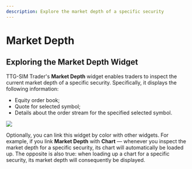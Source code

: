 ```yaml
---
description: Explore the market depth of a specific security
---
```


# Market Depth

## Exploring the Market Depth Widget

TTG-SIM Trader's **Market Depth** widget enables traders to inspect the current market depth of a specific security. Specifically, it displays the following information:

* Equity order book;
* Quote for selected symbol;
* Details about the order stream for the specified selected symbol.

![](../../../.gitbook/assets/screenshot-2020-03-20-at-20.21.52.png)

Optionally, you can link this widget by color with other widgets. For example, if you link **Market Depth** with **Chart** — whenever you inspect the market depth for a specific security, its chart will automatically be loaded up. The opposite is also true: when loading up a chart for a specific security, its market depth will consequently be displayed.

